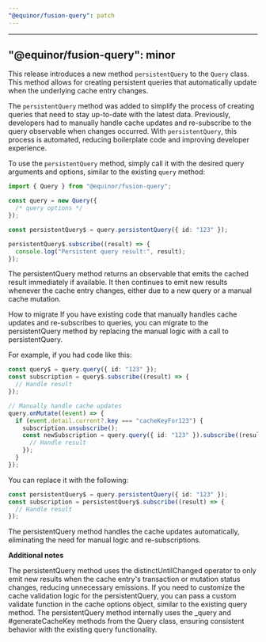 ```yaml
---
"@equinor/fusion-query": patch
---
```


---

## "@equinor/fusion-query": minor

This release introduces a new method `persistentQuery` to the `Query` class. This method allows for creating persistent queries that automatically update when the underlying cache entry changes.

The `persistentQuery` method was added to simplify the process of creating queries that need to stay up-to-date with the latest data. Previously, developers had to manually handle cache updates and re-subscribe to the query observable when changes occurred. With `persistentQuery`, this process is automated, reducing boilerplate code and improving developer experience.

To use the `persistentQuery` method, simply call it with the desired query arguments and options, similar to the existing `query` method:

```typescript
import { Query } from "@equinor/fusion-query";

const query = new Query({
  /* query options */
});

const persistentQuery$ = query.persistentQuery({ id: "123" });

persistentQuery$.subscribe((result) => {
  console.log("Persistent query result:", result);
});
```

The persistentQuery method returns an observable that emits the cached result immediately if available. It then continues to emit new results whenever the cache entry changes, either due to a new query or a manual cache mutation.

How to migrate
If you have existing code that manually handles cache updates and re-subscribes to queries, you can migrate to the persistentQuery method by replacing the manual logic with a call to persistentQuery.

For example, if you had code like this:

```ts
const query$ = query.query({ id: "123" });
const subscription = query$.subscribe((result) => {
  // Handle result
});

// Manually handle cache updates
query.onMutate((event) => {
  if (event.detail.current?.key === "cacheKeyFor123") {
    subscription.unsubscribe();
    const newSubscription = query.query({ id: "123" }).subscribe((result) => {
      // Handle result
    });
  }
});
```

You can replace it with the following:

```ts
const persistentQuery$ = query.persistentQuery({ id: "123" });
const subscription = persistentQuery$.subscribe((result) => {
  // Handle result
});
```

The persistentQuery method handles the cache updates automatically, eliminating the need for manual logic and re-subscriptions.

**Additional notes**

The persistentQuery method uses the distinctUntilChanged operator to only emit new results when the cache entry's transaction or mutation status changes, reducing unnecessary emissions.
If you need to customize the cache validation logic for the persistentQuery, you can pass a custom validate function in the cache options object, similar to the existing query method.
The persistentQuery method internally uses the \_query and #generateCacheKey methods from the Query class, ensuring consistent behavior with the existing query functionality.
